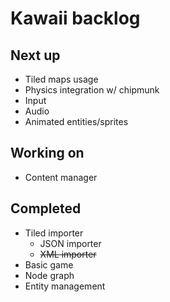 # Kawaii backlog

## Next up
* Tiled maps usage
* Physics integration w/ chipmunk
* Input
* Audio
* Animated entities/sprites

## Working on
* Content manager

## Completed
* Tiled importer
	* JSON importer
	* <del>XML importer</del>
* Basic game
* Node graph
* Entity management
